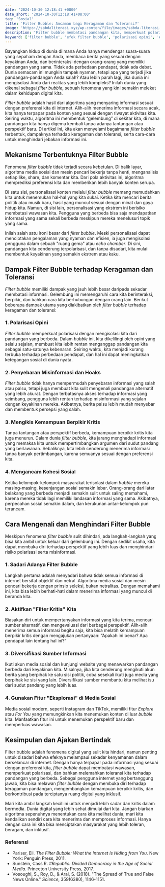 ```yaml
---
date: '2024-10-30 12:18:41 +0800'
date_short: '2024-10-30T12:18:41+08:00'
tag: 'Sosial'
title: 'Filter Bubble: Ancaman bagi Keragaman dan Toleransi?'
image: 'https://sabdaliterasi.xyz/wp-conten/file/images/sabda-literasi-filter-bubble-ancaman-bagi-keragaman-dan-toleransi.jpg'
description: 'Filter bubble membatasi pandangan kita, memperkuat polarisasi, dan melemahkan toleransi. Pelajari cara mengenali dan mengatasinya untuk hidup lebih inklusif.'
keyword: ['filter bubble', 'efek filter bubble', 'polarisasi opini', 'dampak sosial media', 'misinformasi', 'hoaks']
---
```

<p>Bayangkan hidup di dunia di mana Anda hanya mendengar suara-suara yang sepaham dengan Anda, membaca berita yang sesuai dengan keyakinan Anda, dan berinteraksi dengan orang-orang yang memiliki pandangan yang sama. Tidak ada perbedaan pendapat, tidak ada debat. Dunia semacam ini mungkin tampak nyaman, tetapi apa yang terjadi jika pandangan-pandangan Anda salah? Atau lebih parah lagi, jika dunia ini mengisolasi Anda dari realitas yang lebih kompleks? Inilah dunia yang dikenal sebagai <em>filter bubble</em>, sebuah fenomena yang kini semakin melekat dalam kehidupan digital kita.</p><p><em>Filter bubble</em> adalah hasil dari algoritma yang menyaring informasi sesuai dengan preferensi kita di internet. Alih-alih menerima informasi secara acak, kita hanya terpapar pada konten yang sesuai dengan riwayat aktivitas kita. Seiring waktu, algoritma ini membentuk “gelembung” di sekitar kita, di mana pandangan kita hanya digema kembali tanpa adanya tantangan atau perspektif baru. Di artikel ini, kita akan menyelami bagaimana <em>filter bubble</em> terbentuk, dampaknya terhadap keragaman dan toleransi, serta cara-cara untuk menghindari jebakan informasi ini.</p><h2><strong>Mekanisme Terbentuknya Filter Bubble</strong></h2><p>Fenomena <em>filter bubble</em> tidak terjadi secara kebetulan. Di balik layar, algoritma media sosial dan mesin pencari bekerja tanpa henti, menganalisis setiap like, share, dan komentar kita. Dari pola aktivitas ini, algoritma memprediksi preferensi kita dan memberikan lebih banyak konten serupa.</p><p>Di satu sisi, personalisasi konten melalui <em>filter bubble</em> memang memudahkan kita untuk menemukan hal-hal yang kita sukai. Ketika kita mencari berita politik atau musik baru, hasil yang muncul sesuai dengan minat dan gaya hidup kita. Namun, di sisi lain, personalisasi yang ekstrem ini berisiko membatasi wawasan kita. Pengguna yang berbeda bisa saja mendapatkan informasi yang sama sekali berbeda meskipun mereka menelusuri topik yang sama.</p><p>Inilah salah satu ironi besar dari <em>filter bubble</em>. Meski personalisasi dapat menciptakan pengalaman yang nyaman dan efisien, ia juga mengisolasi pengguna dalam sebuah "ruang gema" atau <em>echo chamber</em>. Di sini, pandangan kita cenderung terpolarisasi, dan tanpa disadari, kita mulai membentuk keyakinan yang semakin ekstrem atau kaku.</p><h2><strong>Dampak Filter Bubble terhadap Keragaman dan Toleransi</strong></h2><p><em>Filter bubble</em> memiliki dampak yang jauh lebih besar daripada sekadar membatasi informasi. Gelembung ini memengaruhi cara kita berinteraksi, berpikir, dan bahkan cara kita berhubungan dengan orang lain. Berikut beberapa dampak utama yang diakibatkan oleh <em>filter bubble</em> terhadap keragaman dan toleransi:</p><h3><strong>1. Polarisasi Opini</strong></h3><p><em>Filter bubble</em> memperkuat polarisasi dengan mengisolasi kita dari pandangan yang berbeda. Dalam <em>bubble</em> ini, kita dikelilingi oleh opini yang selalu sejalan, membuat kita lebih rentan menganggap pandangan kita sebagai satu-satunya kebenaran. Seiring waktu, kita menjadi kurang terbuka terhadap perbedaan pendapat, dan hal ini dapat meningkatkan ketegangan sosial di dunia nyata.</p><h3><strong>2. Penyebaran Misinformasi dan Hoaks</strong></h3><p><em>Filter bubble</em> tidak hanya mempermudah penyebaran informasi yang salah atau palsu, tetapi juga membuat kita sulit mengenali pandangan alternatif yang lebih akurat. Dengan terbatasnya akses terhadap informasi yang seimbang, pengguna lebih rentan terhadap misinformasi yang sejalan dengan keyakinan mereka. Akibatnya, berita palsu lebih mudah menyebar dan membentuk persepsi yang salah.</p><h3><strong>3. Mengikis Kemampuan Berpikir Kritis</strong></h3><p>Tanpa tantangan atau perspektif berbeda, kemampuan berpikir kritis kita juga menurun. Dalam dunia <em>filter bubble</em>, kita jarang menghadapi informasi yang memaksa kita untuk mempertimbangkan argumen dari sudut pandang yang berlawanan. Sebaliknya, kita lebih cenderung menerima informasi tanpa banyak pertimbangan, karena semuanya sesuai dengan preferensi kita.</p><h3><strong>4. Mengancam Kohesi Sosial</strong></h3><p>Ketika kelompok-kelompok masyarakat terisolasi dalam <em>bubble</em> mereka masing-masing, kesenjangan sosial semakin lebar. Orang-orang dari latar belakang yang berbeda menjadi semakin sulit untuk saling memahami, karena mereka tidak lagi memiliki landasan informasi yang sama. Akibatnya, perpecahan sosial semakin dalam, dan kerukunan antar-kelompok pun terancam.</p><h2><strong>Cara Mengenali dan Menghindari Filter Bubble</strong></h2><p>Meskipun fenomena <em>filter bubble</em> sulit dihindari, ada langkah-langkah yang bisa kita ambil untuk keluar dari gelembung ini. Dengan sedikit usaha, kita dapat membuka diri terhadap perspektif yang lebih luas dan menghindari risiko polarisasi serta misinformasi.</p><h3><strong>1. Sadari Adanya Filter Bubble</strong></h3><p>Langkah pertama adalah menyadari bahwa tidak semua informasi di internet bersifat objektif dan netral. Algoritma media sosial dan mesin pencari bekerja dengan prinsip seleksi, bukan netralitas. Dengan memahami ini, kita bisa lebih berhati-hati dalam menerima informasi yang muncul di beranda kita.</p><h3><strong>2. Aktifkan "Filter Kritis" Kita</strong></h3><p>Biasakan diri untuk mempertanyakan informasi yang kita terima, mencari sumber alternatif, dan mengevaluasi dari berbagai perspektif. Alih-alih menerima semua informasi begitu saja, kita bisa melatih kemampuan berpikir kritis dengan mengajukan pertanyaan: “Apakah ini benar? Apa pendapat lain tentang hal ini?”</p><h3><strong>3. Diversifikasi Sumber Informasi</strong></h3><p>Ikuti akun media sosial dan kunjungi website yang menawarkan pandangan berbeda dari keyakinan kita. Misalnya, jika kita cenderung mengikuti akun berita yang berpihak ke satu sisi politik, coba sesekali ikuti juga media yang berpihak ke sisi yang lain. Diversifikasi sumber membantu kita melihat isu dari sudut pandang yang lebih luas.</p><h3><strong>4. Gunakan Fitur "Eksplorasi" di Media Sosial</strong></h3><p>Media sosial modern, seperti Instagram dan TikTok, memiliki fitur <em>Explore</em> atau <em>For You</em> yang memungkinkan kita menemukan konten di luar <em>bubble</em> kita. Manfaatkan fitur ini untuk menemukan perspektif baru dan memperluas wawasan.</p><h2><strong>Kesimpulan dan Ajakan Bertindak</strong></h2><p>Filter bubble adalah fenomena digital yang sulit kita hindari, namun penting untuk disadari bahwa efeknya melampaui sekadar kenyamanan dalam berselancar di internet. Dengan hanya terpapar pada informasi yang sesuai dengan preferensi kita, <em>filter bubble</em> dapat membatasi wawasan, memperkuat polarisasi, dan bahkan melemahkan toleransi kita terhadap pandangan yang berbeda. Sebagai pengguna internet yang bertanggung jawab, kita bisa melawan <em>filter bubble</em> dengan membuka diri terhadap keragaman pandangan, mengembangkan kemampuan berpikir kritis, dan berkontribusi pada terciptanya ruang digital yang inklusif.</p><p>Mari kita ambil langkah kecil ini untuk menjadi lebih sadar dan kritis dalam bermedia. Dunia digital yang lebih sehat dimulai dari kita. Jangan biarkan algoritma sepenuhnya menentukan cara kita melihat dunia; mari kita kendalikan sendiri cara kita menerima dan memproses informasi. Hanya dengan cara ini kita bisa menciptakan masyarakat yang lebih toleran, beragam, dan inklusif.</p><h3><strong>Referensi</strong></h3><ul><li>Pariser, Eli. <em>The Filter Bubble: What the Internet Is Hiding from You</em>. New York: Penguin Press, 2011.</li><li>Sunstein, Cass R. <em>#Republic: Divided Democracy in the Age of Social Media</em>. Princeton University Press, 2017.</li><li>Vosoughi, S., Roy, D., &amp; Aral, S. (2018). "The Spread of True and False News Online." <em>Science</em>, 359(6380), 1146-1151.</li></ul>

